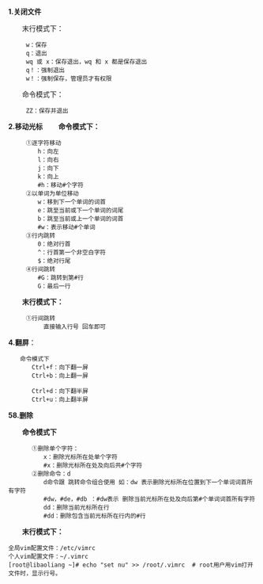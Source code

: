 **1.关闭文件**

　　末行模式下：　

```
　　　w：保存
　　　q：退出
　　　wq 或 x：保存退出，wq 和 x 都是保存退出
　　　q！：强制退出
　　　w！：强制保存，管理员才有权限
```

　　命令模式下：

```
　　　ZZ：保存并退出
```

**2.移动光标**
　　**命令模式下：**

```
　　　①逐字符移动
　　　　　h：向左
　　　　　l：向右
　　　　　j：向下
　　　　　k：向上
　　　　　#h：移动#个字符
　　　②以单词为单位移动
　　　　　w：移到下一个单词的词首
　　　　　e：跳至当前或下一个单词的词尾
　　　　　b：跳至当前或上一个单词的词首
　　　　　#w：表示移动#个单词
　　　③行内跳转
　　　　　0：绝对行首
　　　　　^：行首第一个非空白字符
　　　　　$：绝对行尾
　　　④行间跳转
　　　　　#G：跳转到第#行
　　　　　G：最后一行
```

　　**末行模式下：**

```
　　　①行间跳转
　　　　　　直接输入行号 回车即可
```

**4.翻屏**：

```
　　命令模式下
　　　　Ctrl+f：向下翻一屏
　　　　Ctrl+b：向上翻一屏

　　　　Ctrl+d：向下翻半屏
　　　　Ctrl+u：向上翻半屏　
```

**58.删除**

　　**命令模式下**

```
　　　　①删除单个字符：
　　　　　　x：删除光标所在处单个字符
　　　　　　#x：删除光标所在处及向后共#个字符
　　　　②删除命令：d
　　　　　　d命令跟 跳转命令组合使用 如：dw 表示删除光标所在位置到下一个单词词首所有字符
　　　　　　#dw，#de，#db ：#dw表示 删除当前光标所在处及向后第#个单词词首所有字符 
　　　　　　dd：删除当前光标所在行
　　　　　　#dd：删除包含当前光标所在行内的#行
```

　　**末行模式下：**

```
全局vim配置文件：/etc/vimrc
个人vim配置文件：~/.vimrc
[root@libaoliang ~]# echo "set nu" >> /root/.vimrc  # root用户用vim打开文件时，显示行号。
```